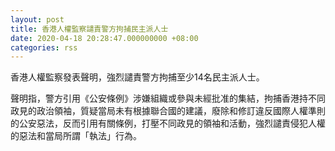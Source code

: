 ```yaml
---
layout: post
title: 香港人權監察譴責警方拘捕民主派人士
date: 2020-04-18 20:28:47.000000000 +08:00
categories: rss
---
```


香港人權監察發表聲明，強烈譴責警方拘捕至少14名民主派人士。

聲明指，警方引用《公安條例》涉嫌組織或參與未經批准的集結，拘捕香港持不同政見的政治領袖，質疑當局未有根據聯合國的建議，廢除和修訂違反國際人權準則的公安惡法，反而引用有關條例，打壓不同政見的領袖和活動，強烈譴責侵犯人權的惡法和當局所謂「執法」行為。
